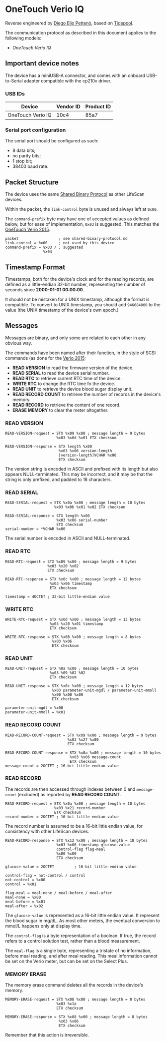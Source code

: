 <!--
SPDX-FileCopyrightText: 2016 The Glucometer Protocols Authors

SPDX-License-Identifier: CC-BY-SA-4.0
-->

# OneTouch Verio IQ

Reverse engineered by [Diego Elio Pettenò](mailto:flameeyes@flameeyes.com), based
on
[Tidepool](https://github.com/tidepool-org/chrome-uploader/blob/master/lib/drivers/onetouch/oneTouchVerioIQ.js).

The communication protocol as described in this document applies to the
following models:

 * *OneTouch Verio IQ*

## Important device notes

The device has a miniUSB-A connector, and comes with an onboard USB-to-Serial
adapter compatible with the cp210x driver.

### USB IDs

| Device             | Vendor ID | Product ID |
| ---                | ---       | ---        |
| OneTouch Verio IQ  | 10c4      | 85a7       |

### Serial port configuration

The serial port should be configured as such:

* 8 data bits;
* no parity bits;
* 1 stop bit;
* 38400 baud rate.

## Packet Structure

The device uses the same [Shared Binary Protocol](shared-binary-protocol.md) as
other LifeScan devices.

Within the packet, the `link-control` byte is unused and always left at
`0x00`.

The `command-prefix` byte may have one of accepted values as defined below, but
for ease of implementation, `0x03` is suggested. This matches
the [OneTouch Verio 2015](onetouch-verio-2015.md).

    packet                  ; see shared-binary-protocol.md
    link-control = %x00     ; not used by this device
    command-prefix = %x03 / ; suggested
                     %x04
## Timestamp Format

Timestamps, both for the device's clock and for the reading records, are defined
as a little-endian 32-bit number, representing the number of seconds since
**2000-01-01 00:00:00**.

It should not be mistaken for a UNIX timestamp, although the format is
compatible. To convert to UNIX timestamp, you should add `946684800` to the
value (the UNIX timestamp of the device's own epoch.)

## Messages

Messages are binary, and only some are related to each other in any obvious way.

The commands have been named after their function, in the style of SCSI commands
(as done for the [Verio 2015](onetouch-verio-2015.md):

 * **READ VERSION** to read the firmware version of the device.
 * **READ SERIAL** to read the device serial number.
 * **READ RTC** to retrieve current RTC time of the device.
 * **WRITE RTC** to change the RTC time fo the device.
 * **READ UNIT** to retrieve the device blood sugar display unit.
 * **READ RECORD COUNT** to retrieve the number of records in the device's
   memory.
 * **READ RECORD** to retrieve the content of one record.
 * **ERASE MEMORY** to clear the meter altogether.

### READ VERSION

    READ-VERSION-request = STX %x09 %x00 ; message length = 9 bytes
                           %x03 %x0d %x01 ETX checksum

    READ-VERSION-response = STX length %x00
                            %x03 %x06 version-length
                            [version-length]VCHAR %x00
                            ETX checksum

The version string is encoded in ASCII and prefixed with its length but also
appears NULL-terminated. This may be incorrect, and it may be that the string is
only prefixed, and padded to 18 characters.

### READ SERIAL

    READ-SERIAL-request = STX %x0a %x00 ; message length = 10 bytes
                          %x03 %x0b %x01 %x02 ETX checksum

    READ-SERIAL-response = STX length %x00
                           %x03 %x06 serial-number
                           ETX checksum
    serial-number = *VCHAR %x00

The serial number is encoded in ASCII and NULL-terminated.

### READ RTC

    READ-RTC-request = STX %x09 %x00 ; message length = 9 bytes
                       %x03 %x20 %x02
                       ETX checksum

    READ-RTC-response = STX %x0c %x00 ; message length = 12 bytes
                        %x03 %x06 timestamp
                        ETX checksum

    timestamp = 4OCTET ; 32-bit little-endian value

### WRITE RTC

    WRITE-RTC-request = STX %x0d %x00 ; message length = 13 bytes
                        %x03 %x20 %x01 timestamp
                        ETX checksum

    WRITE-RTC-response = STX %x08 %x00 ; message length = 8 bytes
                         %x03 %x06
                         ETX checksum

### READ UNIT

    READ-UNIT-request = STX %0a %x00 ; message length = 10 bytes
                        %x03 %09 %02 %02
                        ETX checksum

    READ-UNIT-response = STX %x0c %x00 ; message length = 12 bytes
                         %x03 parameter-unit-mgdl / parameter-unit-mmoll
                         %x00 %x00 %x00
                         ETX checksum

    parameter-unit-mgdl = %x00
    parameter-unit-mmoll = %x01

### READ RECORD COUNT

    READ-RECORD-COUNT-request = STX %x09 %x00 ; message length = 9 bytes
                                %x03 %x27 %x00
                                ETX checksum

    READ-RECORD-COUNT-response = STX %x0a %x00 ; message length = 10 bytes
                                 %x03 %x06 message-count
                                 ETX checksum
    message-count = 2OCTET ; 16-bit little-endian value

### READ RECORD

The records are then accessed through indexes between 0 and `message-count`
(excluded) as reported by **READ RECORD COUNT**.

    READ-RECORD-request = STX %x0a %x00 ; message length = 10 bytes
                          %x03 %x21 record-number
                          ETX checksum
    record-number = 2OCTET ; 16-bit little-endian value

The record number is assumed to be a 16-bit little endian value, for consistency
with other LifeScan devices.

    READ-RECORD-response = STX %x12 %x00 ; message length = 18 bytes
                           %x03 %x06 timestamp glucose-value
                           control-flag flag-meal
                           %x00 %x00
                           ETX checksum

    glucose-value = 2OCTET         ; 16-bit little-endian value

    control-flag = not-control / control
    not-control = %x00
    control = %x01

    flag-meal = meal-none / meal-before / meal-after
    meal-none = %x00
    meal-before = %x01
    meal-after = %x02

The `glucose-value` is represented as a 16-bit little endian value. It represent
the blood sugar in mg/dL. As most other meters, the eventual conversion to
mmol/L happens only at display time.

The `control-flag` is a byte representation of a boolean. If true, the record
refers to a control solution test, rather than a blood measurement.

The `meal-flag` is a single byte, representing a tristate of no information,
before meal reading, and after meal reading. This meal information cannot be set
on the Verio meter, but can be set on the Select Plus.

### MEMORY ERASE

The memory erase command deletes all the records in the device's
memory.

    MEMORY-ERASE-request = STX %x08 %x00 ; message length = 8 bytes
                           %x03 %x1a
                           ETX checksum

    MEMORY-ERASE-response = STX %x08 %x00 ; message length = 8 bytes
                            %x03 %x06
                            ETX checksum

Remember that this action is irreversible.
